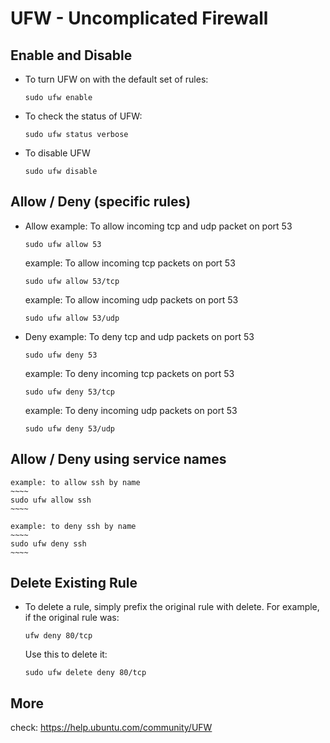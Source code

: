 # UFW - Uncomplicated Firewall

## Enable and Disable
  - To turn UFW on with the default set of rules:
	~~~~
	sudo ufw enable
	~~~~
   
  - To check the status of UFW:
	~~~~
	sudo ufw status verbose
	~~~~
   
  - To disable UFW
	~~~~
	sudo ufw disable
	~~~~
   
## Allow / Deny (specific rules)
  - Allow
	example: To allow incoming tcp and udp packet on port 53
	~~~~
	sudo ufw allow 53
	~~~~
	
	example: To allow incoming tcp packets on port 53
	~~~~
	sudo ufw allow 53/tcp
	~~~~
	
	example: To allow incoming udp packets on port 53
	~~~~
	sudo ufw allow 53/udp
	~~~~
	
  - Deny
	example: To deny tcp and udp packets on port 53
	~~~~
	sudo ufw deny 53
	~~~~
	
	example: To deny incoming tcp packets on port 53
	~~~~
	sudo ufw deny 53/tcp
	~~~~
	
	example: To deny incoming udp packets on port 53
	~~~~
	sudo ufw deny 53/udp
	~~~~
	
## Allow / Deny using service names
	example: to allow ssh by name
	~~~~
	sudo ufw allow ssh
	~~~~
	
	example: to deny ssh by name
	~~~~
	sudo ufw deny ssh
	~~~~
	
## Delete Existing Rule
  - To delete a rule, simply prefix the original rule with delete. For example, if the original rule was:
	~~~~
	ufw deny 80/tcp
	~~~~
	Use this to delete it:
	~~~~
	sudo ufw delete deny 80/tcp
	~~~~
	
## More
   check: https://help.ubuntu.com/community/UFW